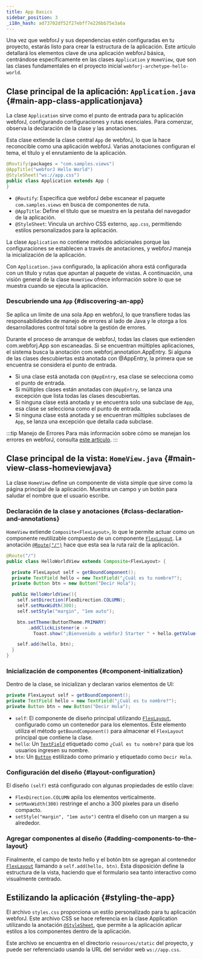 ```yaml
---
title: App Basics
sidebar_position: 3
_i18n_hash: ad73702df52f27ebff7e226bb75e3a6a
---
```

Una vez que webforJ y sus dependencias estén configuradas en tu proyecto, estarás listo para crear la estructura de la aplicación. Este artículo detallará los elementos clave de una aplicación webforJ básica, centrándose específicamente en las clases `Application` y `HomeView`, que son las clases fundamentales en el proyecto inicial `webforj-archetype-hello-world`.

## Clase principal de la aplicación: `Application.java` {#main-app-class-applicationjava}

La clase `Application` sirve como el punto de entrada para tu aplicación webforJ, configurando configuraciones y rutas esenciales. Para comenzar, observa la declaración de la clase y las anotaciones.

Esta clase extiende la clase central `App` de webforJ, lo que la hace reconocible como una aplicación webforJ. Varias anotaciones configuran el tema, el título y el enrutamiento de la aplicación.

```java
@Routify(packages = "com.samples.views")
@AppTitle("webforJ Hello World")
@StyleSheet("ws://app.css")
public class Application extends App {
}
```

- `@Routify`: Especifica que webforJ debe escanear el paquete `com.samples.views` en busca de componentes de ruta.
- `@AppTitle`: Define el título que se muestra en la pestaña del navegador de la aplicación.
- `@StyleSheet`: Vincula un archivo CSS externo, `app.css`, permitiendo estilos personalizados para la aplicación.

La clase `Application` no contiene métodos adicionales porque las configuraciones se establecen a través de anotaciones, y webforJ maneja la inicialización de la aplicación.

Con `Application.java` configurado, la aplicación ahora está configurada con un título y rutas que apuntan al paquete de vistas. A continuación, una visión general de la clase `HomeView` ofrece información sobre lo que se muestra cuando se ejecuta la aplicación.

### Descubriendo una `App` {#discovering-an-app}

Se aplica un límite de una sola <JavadocLink type="foundation" location="com/webforj/App" code='true'>App</JavadocLink> en webforJ, lo que transfiere todas las responsabilidades de manejo de errores al lado de Java y le otorga a los desarrolladores control total sobre la gestión de errores.

Durante el proceso de arranque de webforJ, todas las clases que extienden <JavadocLink type="foundation" location="com/webforj/App" code='true'>com.webforj.App</JavadocLink> son escaneadas. Si se encuentran múltiples aplicaciones, el sistema busca la anotación <JavadocLink type="foundation" location="com/webforj/annotation/AppEntry" code='true'>com.webforj.annotation.AppEntry</JavadocLink>. Si alguna de las clases descubiertas está anotada con <JavadocLink type="foundation" location="com/webforj/annotation/AppEntry" code='true'>@AppEntry</JavadocLink>, la primera que se encuentra se considera el punto de entrada.

- Si una clase está anotada con `@AppEntry`, esa clase se selecciona como el punto de entrada.
- Si múltiples clases están anotadas con `@AppEntry`, se lanza una excepción que lista todas las clases descubiertas.
- Si ninguna clase está anotada y se encuentra solo una subclase de `App`, esa clase se selecciona como el punto de entrada.
- Si ninguna clase está anotada y se encuentran múltiples subclases de `App`, se lanza una excepción que detalla cada subclase.

:::tip Manejo de Errores
Para más información sobre cómo se manejan los errores en webforJ, consulta [este artículo](../advanced/error-handling).
:::

## Clase principal de la vista: `HomeView.java` {#main-view-class-homeviewjava}

La clase `HomeView` define un componente de vista simple que sirve como la página principal de la aplicación. Muestra un campo y un botón para saludar el nombre que el usuario escribe.

### Declaración de la clase y anotaciones {#class-declaration-and-annotations}

`HomeView` extiende `Composite<FlexLayout>`, lo que le permite actuar como un componente reutilizable compuesto de un componente [`FlexLayout`](../components/flex-layout). La anotación [`@Route("/")`](../routing/overview) hace que esta sea la ruta raíz de la aplicación.

```java
@Route("/")
public class HelloWorldView extends Composite<FlexLayout> {

  private FlexLayout self = getBoundComponent();
  private TextField hello = new TextField("¿Cuál es tu nombre?");
  private Button btn = new Button("Decir Hola");

  public HelloWorldView(){
    self.setDirection(FlexDirection.COLUMN);
    self.setMaxWidth(300);
    self.setStyle("margin", "1em auto");

    btn.setTheme(ButtonTheme.PRIMARY)
        .addClickListener(e -> 
          Toast.show("¡Bienvenido a webforJ Starter " + hello.getValue() + "!", Theme.GRAY));

    self.add(hello, btn);
  }
}
```

### Inicialización de componentes {#component-initialization}

Dentro de la clase, se inicializan y declaran varios elementos de UI:

```java
private FlexLayout self = getBoundComponent();
private TextField hello = new TextField("¿Cuál es tu nombre?");
private Button btn = new Button("Decir Hola");
```

- `self`: El componente de diseño principal utilizando [`FlexLayout`](../components/flex-layout), configurado como un contenedor para los elementos. Este elemento utiliza el método `getBoundComponent()` para almacenar el `FlexLayout` principal que contiene la clase.
- `hello`: Un [`TextField`](../components/fields/textfield) etiquetado como `¿Cuál es tu nombre?` para que los usuarios ingresen su nombre.
- `btn`: Un [`Button`](../components/button) estilizado como primario y etiquetado como `Decir Hola`.

### Configuración del diseño {#layout-configuration}

El diseño `(self)` está configurado con algunas propiedades de estilo clave:

- `FlexDirection.COLUMN` apila los elementos verticalmente.
- `setMaxWidth(300)` restringe el ancho a 300 píxeles para un diseño compacto.
- `setStyle("margin", "1em auto")` centra el diseño con un margen a su alrededor.

### Agregar componentes al diseño {#adding-components-to-the-layout}
Finalmente, el campo de texto hello y el botón btn se agregan al contenedor [`FlexLayout`](../components/flex-layout) llamando a `self.add(hello, btn)`. Esta disposición define la estructura de la vista, haciendo que el formulario sea tanto interactivo como visualmente centrado.

## Estilizando la aplicación {#styling-the-app}

El archivo `styles.css` proporciona un estilo personalizado para tu aplicación webforJ. Este archivo CSS se hace referencia en la clase Application utilizando la anotación [`@StyleSheet`](../managing-resources/importing-assets#importing-css-files), que permite a la aplicación aplicar estilos a los componentes dentro de la aplicación.

Este archivo se encuentra en el directorio `resources/static` del proyecto, y puede ser referenciado usando la URL del servidor web `ws://app.css`.

